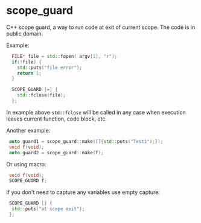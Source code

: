 # scope_guard
C++ scope guard, a way to run code at exit of current scope. The code is in public domain.

Example:

```c++
  FILE* file = std::fopen( argv[1], "r");
  if(!file) {
    std::puts("file error");
    return 1;
  }

  SCOPE_GUARD [=] {
    std::fclose(file);
  };
```

In example above `std::fclose` will be called in any case when execution leaves current function, code block, etc.

Another example:

```c++
 auto guard1 = scope_guard::make([]{std::puts("Test1");});
 void f(void);
 auto guard2 = scope_guard::make(f);
```

Or using macro:

```c++
 void f(void);
 SCOPE_GUARD f;
```

If you don't need to capture any variables use empty capture:

```c++
 SCOPE_GUARD [] {
  std::puts("at scope exit");
 };
```
